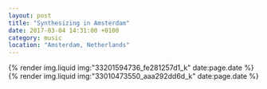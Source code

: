 ```yaml
---
layout: post
title: "Synthesizing in Amsterdam"
date: 2017-03-04 14:31:00 +0100
category: music
location: "Amsterdam, Netherlands"
---
```


{% render img.liquid img:"33201594736_fe281257d1_k" date:page.date %}
{% render img.liquid img:"33010473550_aaa292dd6d_k" date:page.date %}
